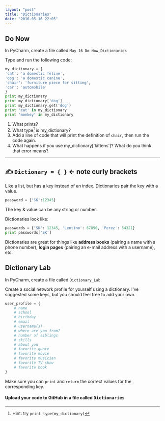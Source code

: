 ```yaml
---
layout: "post"
title: "Dictionaries"
date: "2016-05-16 22:05"
---
```


## Do Now

<span class="mega-octicon octicon-file-code"></span>
In PyCharm, create a file called `May 16 Do Now_Dictionaries`

Type and run the following code:

```python
my_dictionary = {
'cat': 'a domestic feline',
'dog': 'a domestic canine',
'chair': 'furniture piece for sitting',
'car': 'automobile'
}
print my_dictionary
print my_dictionary['dog']
print my_dictionary.get('dog')
print 'cat' in my_dictionary
print 'monkey' in my_dictionary
```
1. What prints?    
2. What type[^1] is my_dictionary?
3. Add a line of code that will print the definition of `chair`, then run the code again.
4. What happens if you use my_dictionary['kittens']? What do you think that error means?

[^1]: Hint: try `print type(my_dictionary)`

---

## ✍ `Dictionary = { }` ← note curly brackets

Like a list, but has a key instead of an index.
Dictionaries pair the key with a value.

```python
password = {'SK':12345}
```

The key & value can be any string or number.

Dictionaries look like:

```python
passwords = {'SK': 12345, 'Lentino': 67890, 'Perez': 54321}
print passwords['SK']
```

Dictionaries are great for things like **address books** (pairing a name with a phone number), **login pages** (pairing an e-mail address with a username), etc.

## Dictionary Lab
<span class="mega-octicon octicon-file-code"></span>
In PyCharm, create a file called `Dictionary_Lab`

Create a social network profile for yourself using a dictionary. I've suggested some keys, but you should feel free to add your own.

```python
user_profile = {
	# name
	# school
	# birthday
	# email
	# username(s)
	# where are you from?
	# number of siblings
	# skills
	# about you
	# favorite quote
	# favorite movie
	# favorite musician
	# favorite TV show
	# favorite book
}
```

Make sure you can `print` and `return` the correct values for the corresponding key. 

#### <span class="mega-octicon octicon-mark-github"></span> Upload your code to GitHub in a file called <kbd>Dictionaries</kbd>

